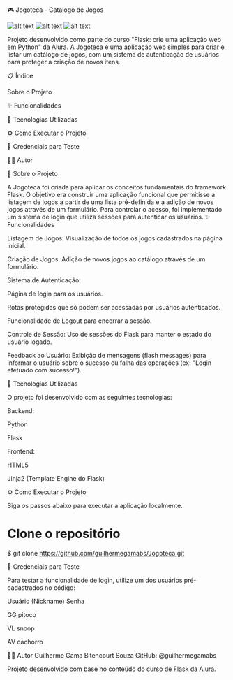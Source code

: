 🎮 Jogoteca - Catálogo de Jogos

![alt text](https://img.shields.io/badge/status-concluído-brightgreen)
![alt text](https://img.shields.io/badge/Python-3.7+-blue.svg)
![alt text](https://img.shields.io/badge/Flask-2.0-orange)

Projeto desenvolvido como parte do curso "Flask: crie uma aplicação web em Python" da Alura. A Jogoteca é uma aplicação web simples para criar e listar um catálogo de jogos, com um sistema de autenticação de usuários para proteger a criação de novos itens.

📋 Índice

Sobre o Projeto

✨ Funcionalidades

🚀 Tecnologias Utilizadas

⚙️ Como Executar o Projeto

🔑 Credenciais para Teste

👨‍💻 Autor

📖 Sobre o Projeto

A Jogoteca foi criada para aplicar os conceitos fundamentais do framework Flask. O objetivo era construir uma aplicação funcional que permitisse a listagem de jogos a partir de uma lista pré-definida e a adição de novos jogos através de um formulário. Para controlar o acesso, foi implementado um sistema de login que utiliza sessões para autenticar os usuários.
✨ Funcionalidades

Listagem de Jogos: Visualização de todos os jogos cadastrados na página inicial.

Criação de Jogos: Adição de novos jogos ao catálogo através de um formulário.

Sistema de Autenticação:

Página de login para os usuários.

Rotas protegidas que só podem ser acessadas por usuários autenticados.

Funcionalidade de Logout para encerrar a sessão.

Controle de Sessão: Uso de sessões do Flask para manter o estado do usuário logado.

Feedback ao Usuário: Exibição de mensagens (flash messages) para informar o usuário sobre o sucesso ou falha das operações (ex: "Login efetuado com sucesso!").

🚀 Tecnologias Utilizadas

O projeto foi desenvolvido com as seguintes tecnologias:

Backend:

Python

Flask

Frontend:

HTML5

Jinja2 (Template Engine do Flask)

⚙️ Como Executar o Projeto

Siga os passos abaixo para executar a aplicação localmente.

# Clone o repositório
$ git clone https://github.com/guilhermegamabs/Jogoteca.git

🔑 Credenciais para Teste

Para testar a funcionalidade de login, utilize um dos usuários pré-cadastrados no código:

Usuário (Nickname)	Senha

GG	pitoco

VL	snoop

AV	cachorro

👨‍💻 Autor
Guilherme Gama Bitencourt Souza
GitHub: @guilhermegamabs

Projeto desenvolvido com base no conteúdo do curso de Flask da Alura.
